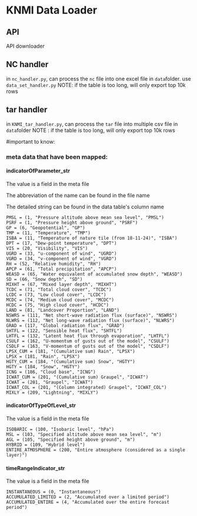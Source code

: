 # KNMI Data Loader

## API
API downloader


## NC handler

in `nc_handler.py`, can process the `nc` file into one excel file in `data`folder. use `data_set_handler.py`
NOTE: if the table is too long, will only export top 10k rows


## tar handler

in `KNMI_tar_handler.py`, can process the `tar` file into multiple csv file in `data`folder
NOTE : if the table is too long, will only export top 10k rows

#important to know:

### meta data that have been mapped:

#### indicatorOfParameter_str

The value is a field in the meta file

The abbreviation of the name can be found in the file name

The detailed string can be found in the data table's column name


    PMSL = (1, "Pressure altitude above mean sea level", "PMSL")
    PSRF = (1, "Pressure height above ground", "PSRF")
    GP = (6, "Geopotential", "GP")
    TMP = (11, "Temperature", "TMP")
    ISBA = (11, "Temperature of nature tile (from 18-11-24)", "ISBA")
    DPT = (17, "Dew-point temperature", "DPT")
    VIS = (20, "Visibility", "VIS")
    UGRD = (33, "u-component of wind", "UGRD")
    VGRD = (34, "v-component of wind", "VGRD")
    RH = (52, "Relative humidity", "RH")
    APCP = (61, "Total precipitation", "APCP")
    WEASD = (65, "Water equivalent of accumulated snow depth", "WEASD")
    SD = (66, "Snow depth", "SD")
    MIXHT = (67, "Mixed layer depth", "MIXHT")
    TCDC = (71, "Total cloud cover", "TCDC")
    LCDC = (73, "Low cloud cover", "LCDC")
    MCDC = (74, "Medium cloud cover", "MCDC")
    HCDC = (75, "High cloud cover", "HCDC")
    LAND = (81, "Landcover Proportion", "LAND")
    NSWRS = (111, "Net short-wave radiation flux (surface)", "NSWRS")
    NLWRS = (112, "Net long-wave radiation flux (surface)", "NLWRS")
    GRAD = (117, "Global radiation flux", "GRAD")
    SHTFL = (122, "Sensible heat flux", "SHTFL")
    LHTFL = (132, "Latent heat flux through evaporation", "LHTFL")
    CSULF = (162, "U-momentum of gusts out of the model", "CSULF")
    CSDLF = (163, "V-momentum of gusts out of the model", "CSDLF")
    LPSX_CUM = (181, "(Cumulative sum) Rain", "LPSX")
    LPSX = (181, "Rain", "LPSX")
    HGTY_CUM = (184, "(Cumulative sum) Snow", "HGTY")
    HGTY = (184, "Snow", "HGTY")
    ICNG = (186, "Cloud base", "ICNG")
    ICWAT_CUM = (201, "(Cumulative sum) Graupel", "ICWAT")
    ICWAT = (201, "Graupel", "ICWAT")
    ICWAT_COL = (201, "(Column integrated) Graupel", "ICWAT_COL")
    MIXLY = (209, "Lightning", "MIXLY")


#### indicatorOfTypeOfLevel_str

The value is a field in the meta file

    ISOBARIC = (100, "Isobaric level", "hPa")
    MSL = (103, "Specified altitude above mean sea level", "m")
    AGL = (105, "Specified height above ground", "m")
    HYBRID = (109, "Hybrid level")
    ENTIRE_ATMOSPHERE = (200, "Entire atmosphere (considered as a single layer)")

#### timeRangeIndicator_str

The value is a field in the meta file

    INSTANTANEOUS = (0, "Instantaneous")
    ACCUMULATED_LIMITED = (2, "Accumulated over a limited period")
    ACCUMULATED_ENTIRE = (4, "Accumulated over the entire forecast period")

